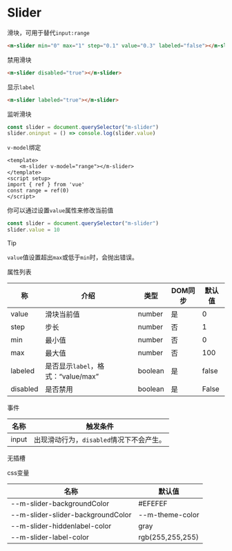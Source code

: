 # Slider

滑块，可用于替代`input:range`

```html
<m-slider min="0" max="1" step="0.1" value="0.3" labeled="false"></m-slider>
```

禁用滑块

```html
<m-slider disabled="true"></m-slider>
```

显示`label`

```html
<m-slider labeled="true"></m-slider>
```

监听滑块

```js
const slider = document.querySelector("m-slider")
slider.oninput = () => console.log(slider.value)
```

`v-model`绑定

```vue
<template>
	<m-slider v-model="range"></m-slider>
</template>
<script setup>
import { ref } from 'vue'
const range = ref(0)
</script>
```

你可以通过设置`value`属性来修改当前值

```js
const slider = document.querySelector("m-slider")
slider.value = 10
```

> [!TIP]
>
> `value`值设置超出`max`或低于`min`时，会抛出错误。

属性列表

| 称       | 介绍                               | 类型    | DOM同步 | 默认值 |
| -------- | ---------------------------------- | ------- | ------- | ------ |
| value    | 滑块当前值                         | number  | 是      | 0      |
| step     | 步长                               | number  | 否      | 1      |
| min      | 最小值                             | number  | 否      | 0      |
| max      | 最大值                             | number  | 否      | 100    |
| labeled  | 是否显示`label`，格式：“value/max” | boolean | 是      | false  |
| disabled | 是否禁用                           | boolean | 是      | False  |

事件

| 名称  | 触发条件                                 |
| ----- | ---------------------------------------- |
| input | 出现滑动行为，`disabled`情况下不会产生。 |

无插槽

css变量

| 名称                              | 默认值           |
| --------------------------------- | ---------------- |
| --m-slider-backgroundColor        | #EFEFEF          |
| --m-slider-slider-backgroundColor | --m-theme-color  |
| --m-slider-hiddenlabel-color      | gray             |
| --m-slider-label-color            | rgb(255,255,255) |

